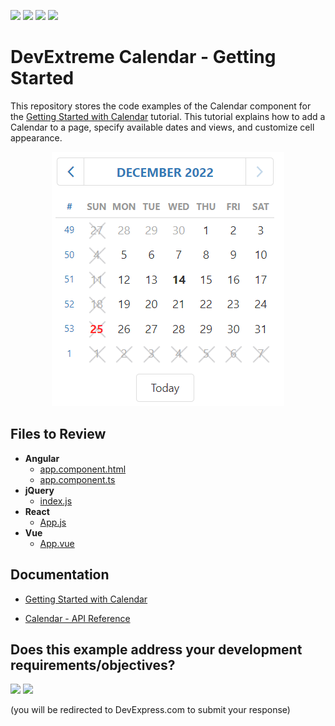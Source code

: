 <!-- default badges list -->
![](https://img.shields.io/endpoint?url=https://codecentral.devexpress.com/api/v1/VersionRange/452992400/22.2.3%2B)
[![](https://img.shields.io/badge/Open_in_DevExpress_Support_Center-FF7200?style=flat-square&logo=DevExpress&logoColor=white)](https://supportcenter.devexpress.com/ticket/details/T1063435)
[![](https://img.shields.io/badge/📖_How_to_use_DevExpress_Examples-e9f6fc?style=flat-square)](https://docs.devexpress.com/GeneralInformation/403183)
[![](https://img.shields.io/badge/💬_Leave_Feedback-feecdd?style=flat-square)](#does-this-example-address-your-development-requirementsobjectives)
<!-- default badges end -->
# DevExtreme Calendar - Getting Started

This repository stores the code examples of the Calendar component for the [Getting Started with Calendar](https://js.devexpress.com/Documentation/Guide/UI_Components/Calendar/Getting_Started_with_Calendar/) tutorial. This tutorial explains how to add a Calendar to a page, specify available dates and views, and customize cell appearance.

<div align="center"><img src="./calendar.png" /></div>

## Files to Review

- **Angular**
    - [app.component.html](angular/src/app/app.component.html)
    - [app.component.ts](angular/src/app/app.component.ts)
- **jQuery**
    - [index.js](jquery/src/index.js)
- **React**
    - [App.js](react/src/App.js)
- **Vue**
    - [App.vue](vue/src/App.vue)

## Documentation

- [Getting Started with Calendar](https://js.devexpress.com/Documentation/Guide/UI_Components/Calendar/Getting_Started_with_Calendar/)

- [Calendar - API Reference](https://js.devexpress.com/Documentation/ApiReference/UI_Components/dxCalendar/)
<!-- feedback -->
## Does this example address your development requirements/objectives?

[<img src="https://www.devexpress.com/support/examples/i/yes-button.svg"/>](https://www.devexpress.com/support/examples/survey.xml?utm_source=github&utm_campaign=getting-started-with-devextreme-calendar&~~~was_helpful=yes) [<img src="https://www.devexpress.com/support/examples/i/no-button.svg"/>](https://www.devexpress.com/support/examples/survey.xml?utm_source=github&utm_campaign=getting-started-with-devextreme-calendar&~~~was_helpful=no)

(you will be redirected to DevExpress.com to submit your response)
<!-- feedback end -->
